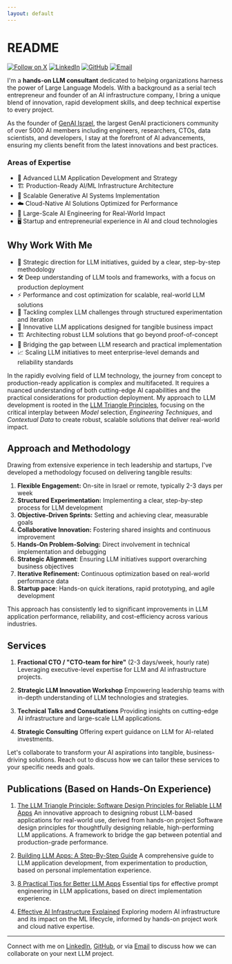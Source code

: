 ```yaml
---
layout: default
---
```


# README

[![Follow on X](https://img.shields.io/badge/@AlmogBaku-000?style=for-the-badge&logo=x&logoColor=white)](https://x.com/almogbaku)
[![LinkedIn](https://img.shields.io/badge/LinkedIn-0077B5?style=for-the-badge&logo=linkedin&logoColor=white)](https://www.linkedin.com/in/almogbaku/)
[![GitHub](https://img.shields.io/badge/GitHub-100000?style=for-the-badge&logo=github&logoColor=white)](https://github.com/AlmogBaku)
[![Email](https://img.shields.io/badge/Email-D14836?style=for-the-badge&logo=gmail&logoColor=white)](mailto:almog.baku@gmail.com)

I'm a **hands-on LLM consultant** dedicated to helping organizations harness the power of Large Language Models. With a
background as a serial tech entrepreneur and founder of an AI infrastructure company, I bring a unique blend of
innovation, rapid development skills, and deep technical expertise to every project.

As the founder of [GenAI Israel](http://llm.org.il), the largest GenAI practicioners community of over 5000 AI members
including engineers, researchers, CTOs, data scientists, and developers, I stay at the forefront of AI advancements,
ensuring my clients benefit from the latest innovations and best practices.

### Areas of Expertise

- 🧠 Advanced LLM Application Development and Strategy
- 🏗️ Production-Ready AI/ML Infrastructure Architecture
- 🌟 Scalable Generative AI Systems Implementation
- ☁️ Cloud-Native AI Solutions Optimized for Performance
- 🚀 Large-Scale AI Engineering for Real-World Impact
- 🖥️ Startup and entrepreneurial experience in AI and cloud technologies

## Why Work With Me

- 🧭 Strategic direction for LLM initiatives, guided by a clear, step-by-step methodology
- 🛠️ Deep understanding of LLM tools and frameworks, with a focus on production deployment
- ⚡ Performance and cost optimization for scalable, real-world LLM solutions
- 🐛 Tackling complex LLM challenges through structured experimentation and iteration
- 🚀 Innovative LLM applications designed for tangible business impact
- 🏗️ Architecting robust LLM solutions that go beyond proof-of-concept
- 🔧 Bridging the gap between LLM research and practical implementation
- 📈 Scaling LLM initiatives to meet enterprise-level demands and reliability standards

In the rapidly evolving field of LLM technology, the journey from concept to production-ready application is complex and
multifaceted. It requires a nuanced understanding of both cutting-edge AI capabilities and the practical considerations
for production deployment. My approach to LLM development is rooted in the [LLM Triangle Principles][ltp], focusing on
the critical interplay between *Model* selection, *Engineering Techniques*, and *Contextual Data* to create robust, 
scalable solutions that deliver real-world impact.

## Approach and Methodology

Drawing from extensive experience in tech leadership and startups, I've developed a methodology focused on delivering
tangible results:

1. **Flexible Engagement:** On-site in Israel or remote, typically 2-3 days per week
2. **Structured Experimentation:** Implementing a clear, step-by-step process for LLM development
3. **Objective-Driven Sprints:** Setting and achieving clear, measurable goals
4. **Collaborative Innovation:** Fostering shared insights and continuous improvement
5. **Hands-On Problem-Solving:** Direct involvement in technical implementation and debugging
6. **Strategic Alignment**: Ensuring LLM initiatives support overarching business objectives
7. **Iterative Refinement:** Continuous optimization based on real-world performance data
8. **Startup pace**: Hands-on quick iterations, rapid prototyping, and agile development

This approach has consistently led to significant improvements in LLM application performance, reliability, and
cost-efficiency across various industries.

## Services

1. **Fractional CTO / "CTO-team for hire"** (2-3 days/week, hourly rate)
   Leveraging executive-level expertise for LLM and AI infrastructure projects.

2. **Strategic LLM Innovation Workshop**
   Empowering leadership teams with in-depth understanding of LLM technologies and strategies.

3. **Technical Talks and Consultations**
   Providing insights on cutting-edge AI infrastructure and large-scale LLM applications.

4. **Strategic Consulting**
   Offering expert guidance on LLM for AI-related investments.

Let's collaborate to transform your AI aspirations into tangible, business-driving solutions. Reach out to discuss how
we can tailor these services to your specific needs and goals.

## Publications (Based on Hands-On Experience)

1. [The LLM Triangle Principle: Software Design Principles for Reliable LLM Apps][ltp]
   An innovative approach to designing robust LLM-based applications for real-world use, derived from hands-on project
   Software design principles for thoughtfully designing reliable, high-performing LLM applications. A framework to
   bridge the gap between potential and production-grade performance.

2. [Building LLM Apps: A Step-By-Step Guide][llm-dev-proc]
   A comprehensive guide to LLM application development, from experimentation to production, based on personal
   implementation experience.


3. [8 Practical Tips for Better LLM Apps][le-tips]
   Essential tips for effective prompt engineering in LLM applications, based on direct implementation experience.

4. [Effective AI Infrastructure Explained][ft-platform]
   Exploring modern AI infrastructure and its impact on the ML lifecycle, informed by hands-on project work and cloud
   native expertise.

---

Connect with me on [LinkedIn](https://www.linkedin.com/in/almogbaku/), [GitHub](https://github.com/AlmogBaku), or via
[Email](mailto:almog.baku@gmail.com) to discuss how we can collaborate on your next LLM project.




[ltp]: https://towardsdatascience.com/the-llm-triangle-principles-to-architect-reliable-ai-apps-d3753dd8542e
[llm-dev-proc]: https://medium.com/@AlmogBaku/building-llm-apps-a-clear-step-by-step-guide-1fe1e6ef60fd
[le-tips]: https://medium.com/@AlmogBaku/8-practical-prompt-engineering-tips-for-better-llm-apps-430eef9b0950
[ft-platform]: https://towardsdatascience.com/effective-ai-infrastructure-or-why-feature-store-is-not-enough-3b6b47edcd35